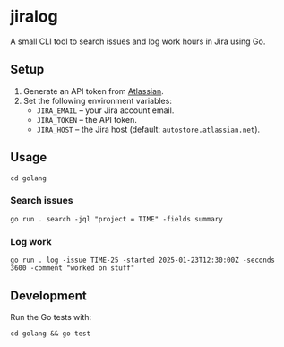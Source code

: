 # jiralog

A small CLI tool to search issues and log work hours in Jira using Go.

## Setup

1. Generate an API token from [Atlassian](https://id.atlassian.com/manage-profile/security/api-tokens).
2. Set the following environment variables:
   - `JIRA_EMAIL` – your Jira account email.
   - `JIRA_TOKEN` – the API token.
   - `JIRA_HOST`  – the Jira host (default: `autostore.atlassian.net`).

## Usage

```
cd golang
```

### Search issues

```
go run . search -jql "project = TIME" -fields summary
```

### Log work

```
go run . log -issue TIME-25 -started 2025-01-23T12:30:00Z -seconds 3600 -comment "worked on stuff"
```

## Development

Run the Go tests with:

```
cd golang && go test
```
